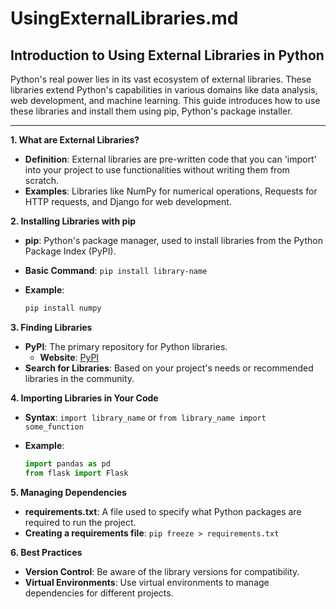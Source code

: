 # UsingExternalLibraries.md

## Introduction to Using External Libraries in Python

Python's real power lies in its vast ecosystem of external libraries. These libraries extend Python's capabilities in various domains like data analysis, web development, and machine learning. This guide introduces how to use these libraries and install them using pip, Python's package installer.

---

**1. What are External Libraries?**

- **Definition**: External libraries are pre-written code that you can 'import' into your project to use functionalities without writing them from scratch.
- **Examples**: Libraries like NumPy for numerical operations, Requests for HTTP requests, and Django for web development.

**2. Installing Libraries with pip**

- **pip**: Python's package manager, used to install libraries from the Python Package Index (PyPI).
- **Basic Command**: `pip install library-name`
- **Example**:

     ```bash
     pip install numpy
     ```

**3. Finding Libraries**

- **PyPI**: The primary repository for Python libraries.
  - **Website**: [PyPI](https://pypi.org/)
- **Search for Libraries**: Based on your project's needs or recommended libraries in the community.

**4. Importing Libraries in Your Code**

- **Syntax**: `import library_name` or `from library_name import some_function`
- **Example**:

     ```python
     import pandas as pd
     from flask import Flask
     ```

**5. Managing Dependencies**

- **requirements.txt**: A file used to specify what Python packages are required to run the project.
- **Creating a requirements file**: `pip freeze > requirements.txt`

**6. Best Practices**

- **Version Control**: Be aware of the library versions for compatibility.
- **Virtual Environments**: Use virtual environments to manage dependencies for different projects.
